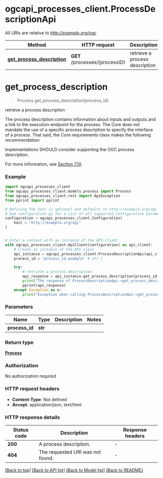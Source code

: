 # ogcapi_processes_client.ProcessDescriptionApi

All URIs are relative to *http://example.org/ogc*

Method | HTTP request | Description
------------- | ------------- | -------------
[**get_process_description**](ProcessDescriptionApi.md#get_process_description) | **GET** /processes/{processID} | retrieve a process description


# **get_process_description**
> Process get_process_description(process_id)

retrieve a process description

The process description contains information about inputs and outputs and a link to the execution-endpoint for the process. The Core does not mandate the use of a specific process description to specify the interface of a process. That said, the Core requirements class makes the following recommendation:

Implementations SHOULD consider supporting the OGC process description.

For more information, see [Section 7.10](https://docs.ogc.org/is/18-062r2/18-062r2.html#sc_process_description).


### Example


```python
import ogcapi_processes_client
from ogcapi_processes_client.models.process import Process
from ogcapi_processes_client.rest import ApiException
from pprint import pprint

# Defining the host is optional and defaults to http://example.org/ogc
# See configuration.py for a list of all supported configuration parameters.
configuration = ogcapi_processes_client.Configuration(
    host = "http://example.org/ogc"
)


# Enter a context with an instance of the API client
with ogcapi_processes_client.ApiClient(configuration) as api_client:
    # Create an instance of the API class
    api_instance = ogcapi_processes_client.ProcessDescriptionApi(api_client)
    process_id = 'process_id_example' # str | 

    try:
        # retrieve a process description
        api_response = api_instance.get_process_description(process_id)
        print("The response of ProcessDescriptionApi->get_process_description:\n")
        pprint(api_response)
    except Exception as e:
        print("Exception when calling ProcessDescriptionApi->get_process_description: %s\n" % e)
```



### Parameters


Name | Type | Description  | Notes
------------- | ------------- | ------------- | -------------
 **process_id** | **str**|  | 

### Return type

[**Process**](Process.md)

### Authorization

No authorization required

### HTTP request headers

 - **Content-Type**: Not defined
 - **Accept**: application/json, text/html

### HTTP response details

| Status code | Description | Response headers |
|-------------|-------------|------------------|
**200** | A process description. |  -  |
**404** | The requested URI was not found. |  -  |

[[Back to top]](#) [[Back to API list]](../README.md#documentation-for-api-endpoints) [[Back to Model list]](../README.md#documentation-for-models) [[Back to README]](../README.md)

